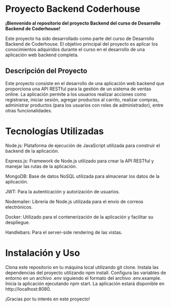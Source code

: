 # Proyecto Backend Coderhouse

**¡Bienvenido al repositorio del proyecto Backend del curso de Desarrollo Backend de Coderhouse!**

Este proyecto ha sido desarrollado como parte del curso de Desarrollo Backend de Coderhouse. El objetivo principal del proyecto es aplicar los conocimientos adquiridos durante el curso en el desarrollo de una aplicación web backend completa.

## Descripción del Proyecto

Este proyecto consiste en el desarrollo de una aplicación web backend que proporciona una API RESTful para la gestión de un sistema de ventas online. La aplicación permite a los usuarios realizar acciones como registrarse, iniciar sesión, agregar productos al carrito, realizar compras, administrar productos (para los usuarios con roles de administrador), entre otras funcionalidades.

# Tecnologías Utilizadas

Node.js: Plataforma de ejecución de JavaScript utilizada para construir el backend de la aplicación.

Express.js: Framework de Node.js utilizado para crear la API RESTful y manejar las rutas de la aplicación.

MongoDB: Base de datos NoSQL utilizada para almacenar los datos de la aplicación.

JWT: Para la autenticación y autorización de usuarios.

Nodemailer: Librería de Node.js utilizada para el envío de correos electrónicos.

Docker: Utilizado para el contenerización de la aplicación y facilitar su despliegue.

Handlebars: Para el server-side rendering de las vistas.

# Instalación y Uso

Clona este repositorio en tu máquina local utilizando git clone.
Instala las dependencias del proyecto utilizando npm install.
Configura las variables de entorno en un archivo .env siguiendo el formato del archivo .env.example.
Inicia la aplicación ejecutando npm start.
La aplicación estará disponible en http://localhost:8080.

¡Gracias por tu interés en este proyecto!
